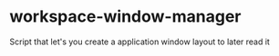 # workspace-window-manager
Script that let's you create a application window layout to later read it
